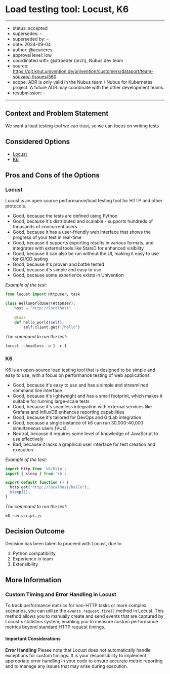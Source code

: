 
# Load testing tool: Locust, K6

---

- status: accepted
- supersedes: -
- superseded by: -
- date: 2024-09-04
- author: @acaceres
- approval level: low
- coordinated with: @dtroeder (arch), Nubus dev team
- source: https://git.knut.univention.de/univention/customers/dataport/team-souvap/-/issues/560
- scope: ADR is only valid in the Nubus team / Nubus for Kubernetes project. A future ADR may coordinate with the other development teams.
- resubmission: -

---

## Context and Problem Statement

We want a load testing tool we can trust, so we can focus on writing tests

## Considered Options

- [Locust](https://locust.io/)
- [K6](https://k6.io/)

## Pros and Cons of the Options

### Locust

Locust is an open source performance/load testing tool for HTTP and other protocols.

- Good, because the tests are defined using Python
- Good, because it's distributed and scalable - supports hundreds of thousands of concurrent users
- Good, because it has a user-friendly web interface that shows the progress of your test in real-time
- Good, because it supports exporting results in various formats, and integrates with external tools like StatsD for enhanced visibility
- Good, because it can also be run without the UI, making it easy to use for CI/CD testing
- Good, because it's proven and battle tested
- Good, because it's simple and easy to use
- Good, because some experience exists in Univention

*Example of the test:*

```python
from locust import HttpUser, task

class HelloWorldUser(HttpUser):
    host = "http://localhost"
    
    @task
    def hello_world(self):
        self.client.get("/hello")
```

*The command to run the test:*

```shell
locust --headless -u 1 -r 1
```

### K6

K6 is an open-source load testing tool that is designed to be simple and easy to use, with a focus on performance testing of web applications.

- Good, because it's easy to use and has a simple and streamlined command line interface
- Good, because it's lightweight and has a small footprint, which makes it suitable for running large-scale tests
- Good, because it's seamless integration with external services like Grafana and InfluxDB enhances reporting capabilities
- Good, because it's tailored for DevOps and GitLab integration
- Good, because a single instance of k6 can run 30,000-40,000 simultaneous users (VUs)
- Neutral, because it requires some level of knowledge of JavaScript to use effectively
- Bad, because it lacks a graphical user interface for test creation and execution

*Example of the test:*

```javascript
import http from 'k6/http';
import { sleep } from 'k6';

export default function () {
  http.get("http://localhost/hello");
  sleep(1);
}
```

*The command to run the test:*

```shell
k6 run script.js
```

## Decision Outcome

Decision has been taken to proceed with Locust, due to
1) Python compatibility
2) Experience in team
3) Extensibility

## More Information

### Custom Timing and Error Handling in Locust

To track performance metrics for non-HTTP tasks or more complex scenarios, you can utilize the `events.request.fire()`
method in Locust. This method allows you to manually create and send events that are captured by Locust's statistics
system, enabling you to measure custom performance metrics beyond standard HTTP request timings.

#### Important Considerations

**Error Handling**
Please note that Locust does not automatically handle exceptions for custom timings. It is your responsibility
to implement appropriate error handling in your code to ensure accurate metric reporting and to manage any issues
that may arise during execution.
